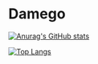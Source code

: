 # Damego
 
[![Anurag's GitHub stats](https://github-readme-stats.vercel.app/api?username=Damego)](https://github.com/anuraghazra/github-readme-stats)

[![Top Langs](https://github-readme-stats.vercel.app/api/top-langs/?username=Damego)](https://github.com/anuraghazra/github-readme-stats)
